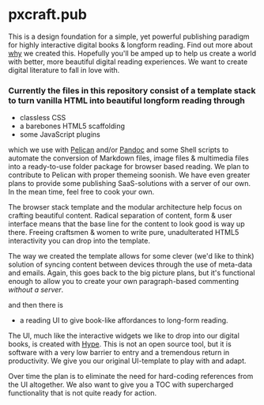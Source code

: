 # pxcraft.pub

This is a design foundation for a simple, yet powerful publishing paradigm for highly interactive digital books &amp; longform reading. Find out more about <a href="http://pxcraft.pub/">why</a> we created this. Hopefully you'll be amped up to help us create a world with better, more beautiful digital reading experiences. We want to create digital literature to fall in love with.

### Currently the files in this repository consist of a template stack to turn vanilla HTML into beautiful longform reading through

- classless CSS
- a barebones HTML5 scaffolding
- some JavaScript plugins

which we use with <a href="http://getpelican.org">Pelican</a> and/or <a href="http://johnmacfarlane.net/pandoc/">Pandoc</a> and some Shell scripts to automate the conversion of Markdown files, image files & multimedia files into a ready-to-use folder package for browser based reading. We plan to contribute to Pelican with proper themeing soonish. We have even greater plans to provide some publishing SaaS-solutions with a server of our own. In the mean time, feel free to cook your own.

The browser stack template and the modular architecture help focus on crafting beautiful content. Radical separation of content, form & user interface means that the base line for the content to look good is way up there. Freeing craftsmen & women to write pure, unadulterated HTML5 interactivity you can drop into the template.

The way we created the template allows for some clever (we'd like to think) solution of syncing content between devices through the use of meta-data and emails. Again, this goes back to the big picture plans, but it's functional enough to allow you to create your own paragraph-based commenting *without a server*.

and then there is

- a reading UI to give book-like affordances to long-form reading.

The UI, much like the interactive widgets we like to drop into our digital books, is created with <a href="http://tumult.co">Hype</a>. This is not an open source tool, but it is software with a very low barrier to entry and a tremendous return in productivity. We give you our original UI-template to play with and adapt.

Over time the plan is to eliminate the need for hard-coding references from the UI altogether. We also want to give you a TOC with supercharged functionality that is not quite ready for action.
